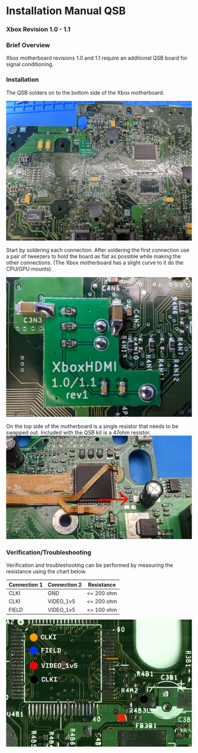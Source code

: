# Installation Manual QSB
### Xbox Revision 1.0 - 1.1

### Brief Overview
Xbox motherboard revisions 1.0 and 1.1 require an additional QSB board for signal conditioning.

### Installation
The QSB solders on to the bottom side of the Xbox motherboard.

![QSB Installation Overview](images/QSB_Overview.jpg)

Start by soldering each connection. After soldering the first connection use a pair of tweezers to hold the board as flat as possible while making the other connections. (The Xbox motherboard has a slight curve to it do the CPU/GPU mounts)

![QSB Close up](images/QSB_Install.jpg)

On the top side of the motherboard is a single resistor that needs to be swapped out. Included with the QSB kit is a 47ohm resistor.
![Resistor Location](images/QSB_Resistor.jpg)

### Verification/Troubleshooting
Verification and troubleshooting can be performed by measuring the resistance using the chart below.

| Connection 1 | Connection 2 | Resistance |
| ------------ | ------------ | ---------- |
| CLKI         | GND          | <= 200 ohm |
| CLKI         | VIDEO_1v5    | <= 200 ohm |
| FIELD        | VIDEO_1v5    | <= 100 ohm |

![Troubleshooting Guide](images/QSB_Troubleshooting.jpg)
